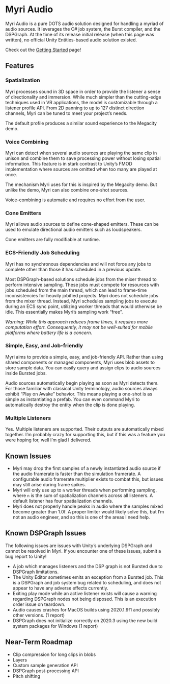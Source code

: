 # Myri Audio

Myri Audio is a pure DOTS audio solution designed for handling a myriad of audio
sources. It leverages the C\# job system, the Burst compiler, and the DSPGraph.
At the time of its release initial release (when this page was written), no
official Unity Entities-based audio solution existed.

Check out the [Getting Started](Getting%20Started.md) page!

## Features

### Spatialization

Myri processes sound in 3D space in order to provide the listener a sense of
directionality and immersion. While much simpler than the cutting-edge
techniques used in VR applications, the model is customizable through a listener
profile API. From 2D panning to up to 127 distinct direction channels, Myri can
be tuned to meet your project’s needs.

The default profile produces a similar sound experience to the Megacity demo.

### Voice Combining

Myri can detect when several audio sources are playing the same clip in unison
and combine them to save processing power without losing spatial information.
This feature is in stark contrast to Unity’s FMOD implementation where sources
are omitted when too many are played at once.

The mechanism Myri uses for this is inspired by the Megacity demo. But unlike
the demo, Myri can also combine one-shot sources.

Voice-combining is automatic and requires no effort from the user.

### Cone Emitters

Myri allows audio sources to define cone-shaped emitters. These can be used to
emulate directional audio emitters such as loudspeakers.

Cone emitters are fully modifiable at runtime.

### ECS-Friendly Job Scheduling

Myri has no synchronous dependencies and will not force any jobs to complete
other than those it has scheduled in a previous update.

Most DSPGraph-based solutions schedule jobs from the mixer thread to perform
intensive sampling. These jobs must compete for resources with jobs scheduled
from the main thread, which can lead to frame-time inconsistencies for heavily
jobified projects. Myri does not schedule jobs from the mixer thread. Instead,
Myri schedules sampling jobs to execute during an ECS sync point, utilizing
worker threads that would otherwise be idle. This essentially makes Myri’s
sampling work “free”.

*Warning: While this approach reduces frame times, it requires more computation
effort. Consequently, it may not be well-suited for mobile platforms where
battery life is a concern.*

### Simple, Easy, and Job-friendly

Myri aims to provide a simple, easy, and job-friendly API. Rather than using
shared components or managed components, Myri uses blob assets to store sample
data. You can easily query and assign clips to audio sources inside Bursted
jobs.

Audio sources automatically begin playing as soon as Myri detects them. For
those familiar with classical Unity terminology, audio sources always exhibit
“Play on Awake” behavior. This means playing a one-shot is as simple as
instantiating a prefab. You can even command Myri to automatically destroy the
entity when the clip is done playing.

### Multiple Listeners

Yes. Multiple listeners are supported. Their outputs are automatically mixed
together. I’m probably crazy for supporting this, but if this was a feature you
were hoping for, well I’m glad I delivered.

## Known Issues

-   Myri may drop the first samples of a newly instantiated audio source if the
    audio framerate is faster than the simulation framerate. A configurable
    audio framerate multiplier exists to combat this, but issues may still arise
    during frame spikes.
-   Myri will only use up to `n` worker threads when performing sampling, where
    `n` is the sum of spatialization channels across all listeners. A default
    listener has four spatialization channels.
-   Myri does not properly handle peaks in audio where the samples mixed become
    greater than 1.0f. A proper limiter would likely solve this, but I’m not an
    audio engineer, and so this is one of the areas I need help.

## Known DSPGraph Issues

The following issues are issues with Unity’s underlying DSPGraph and cannot be
resolved in Myri. If you encounter one of these issues, submit a bug report to
Unity!

-   A job which manages listeners and the DSP graph is not Bursted due to
    DSPGraph limitations.
-   The Unity Editor sometimes emits an exception from a Bursted job. This is a
    DSPGraph and job system bug related to scheduling, and does not appear to
    have any adverse effects currently.
-   Exiting play mode while an active listener exists will cause a warning
    regarding DSPGraph nodes not being disposed. This is an execution order
    issue on teardown.
-   Audio causes crashes for MacOS builds using 2020.1.9f1 and possibly other
    versions. (1 report)
-   DSPGraph does not initialize correctly on 2020.3 using the new build system
    packages for Windows (1 report)

## Near-Term Roadmap

-   Clip compression for long clips in blobs
-   Layers
-   Custom sample generation API
-   DSPGraph post-processing API
-   Pitch shifting
